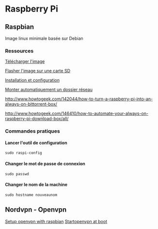 # Raspberry Pi

## Raspbian
Image linux minimale basée sur Debian

### Ressources 
[Télécharger l'image](https://www.raspberrypi.org/downloads/raspbian/)

[Flasher l'image sur une carte SD](https://www.raspberrypi.org/documentation/installation/installing-images/linux.md)

[Installation et configuration](http://raspbian-france.fr/installer-raspbian-premier-demarrage-configuration/)

[Monter automatiquement un dossier réseau](http://geeks.noeit.com/mount-an-smb-network-drive-on-raspberry-pi/)

http://www.howtogeek.com/142044/how-to-turn-a-raspberry-pi-into-an-always-on-bittorrent-box/

http://www.howtogeek.com/146410/how-to-automate-your-always-on-raspberry-pi-download-box/all/

### Commandes pratiques

#### Lancer l'outil de configuration
`sudo raspi-config`

#### Changer le mot de passe de connexion
`sudo passwd`

#### Changer le nom de la machine
`sudo hostname nouveaunom`

## Nordvpn - Openvpn

[Setup openvpn with raspbian](https://nordvpn.com/fr/tutorials/raspberry-pi/openvpn/)
[Startopenvpn at boot](https://askubuntu.com/questions/464264/starting-openvpn-client-automatically-at-boot)
